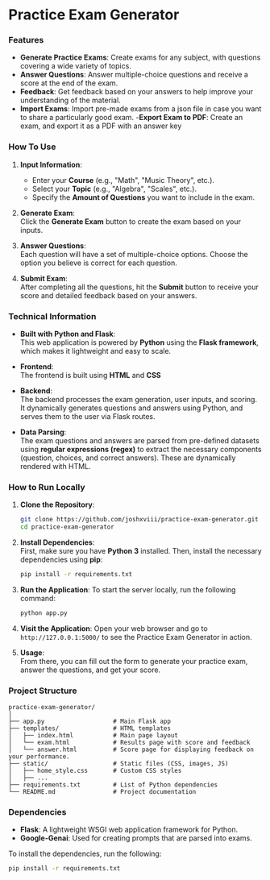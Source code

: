 # **Practice Exam Generator**

### **Features**
- **Generate Practice Exams**: Create exams for any subject, with questions covering a wide variety of topics.
- **Answer Questions**: Answer multiple-choice questions and receive a score at the end of the exam.
- **Feedback**: Get feedback based on your answers to help improve your understanding of the material.
- **Import Exams**: Import pre-made exams from a json file in case you want to share a particularly good exam.
-**Export Exam to PDF**: Create an exam, and export it as a PDF with an answer key

### **How To Use**
1. **Input Information**:  
   - Enter your **Course** (e.g., "Math", "Music Theory", etc.).
   - Select your **Topic** (e.g., "Algebra", "Scales", etc.).
   - Specify the **Amount of Questions** you want to include in the exam.
   
2. **Generate Exam**:  
   Click the **Generate Exam** button to create the exam based on your inputs.

3. **Answer Questions**:  
   Each question will have a set of multiple-choice options. Choose the option you believe is correct for each question.

4. **Submit Exam**:  
   After completing all the questions, hit the **Submit** button to receive your score and detailed feedback based on your answers.

### **Technical Information**

- **Built with Python and Flask**:  
  This web application is powered by **Python** using the **Flask framework**, which makes it lightweight and easy to scale.

- **Frontend**:  
  The frontend is built using **HTML** and **CSS**
  
- **Backend**:  
  The backend processes the exam generation, user inputs, and scoring. It dynamically generates questions and answers using Python, and serves them to the user via Flask routes.

- **Data Parsing**:  
  The exam questions and answers are parsed from pre-defined datasets using **regular expressions (regex)** to extract the necessary components (question, choices, and correct answers). These are dynamically rendered with HTML.

### **How to Run Locally**

1. **Clone the Repository**:
   ```bash
   git clone https://github.com/joshxviii/practice-exam-generator.git
   cd practice-exam-generator
   ```

2. **Install Dependencies**:  
   First, make sure you have **Python 3** installed. Then, install the necessary dependencies using **pip**:
   ```bash
   pip install -r requirements.txt
   ```

3. **Run the Application**:
   To start the server locally, run the following command:
   ```bash
   python app.py
   ```

4. **Visit the Application**:
   Open your web browser and go to `http://127.0.0.1:5000/` to see the Practice Exam Generator in action.

5. **Usage**:  
   From there, you can fill out the form to generate your practice exam, answer the questions, and get your score.

### **Project Structure**

```
practice-exam-generator/
│
├── app.py                   # Main Flask app
├── templates/               # HTML templates
│   ├── index.html           # Main page layout
│   └── exam.html            # Results page with score and feedback
│   └── answer.html          # Score page for displaying feedback on your performance.
├── static/                  # Static files (CSS, images, JS)
│   ├── home_style.css       # Custom CSS styles
│   ├── ...
├── requirements.txt         # List of Python dependencies
└── README.md                # Project documentation
```

### **Dependencies**
- **Flask**: A lightweight WSGI web application framework for Python.
- **Google-Genai**: Used for creating prompts that are parsed into exams.

To install the dependencies, run the following:
```bash
pip install -r requirements.txt
```

